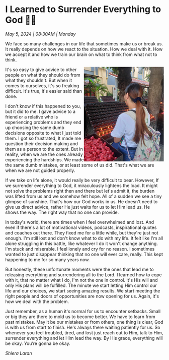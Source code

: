 # I Learned to Surrender Everything to God 🙏🏻


*May 5, 2024 | 08:30AM | Monday*

We face so many challenges in our life that sometimes make us or break us. It really depends on how we react to the situation. How we deal with it. How we accept it and how we train our brain on what to think from what not to think. 

<img align="right" height="300" width=“300” src="https://github.com/StyledByShiera/Front-End-Public/blob/main/Encouragement/Images/Praying%20at%20Sto.%20Nino%20Church.jpg?raw=true" />

It's so easy to give advice to other people on what they should do from what they shouldn't. But when it comes to ourselves, it's so freaking difficult. It's true, it's easier said than done. 

I don't know if this happened to you, but it did to me. I gave advice to a friend or a relative who is experiencing problems and they end up choosing the same dumb decisions opposite to what I just told them. I got so frustrated, It made me question their decision making and them as a person to the extent. But in reality, when we are the ones already experiencing the hardships. We made the same dumb mistakes, or at least some of us did. That's what we are when we are not guided properly. 

If we take on life alone, it would really be very difficult to bear. However, If we surrender everything to God, it miraculously lightens the load. It might not solve the problems right then and there but let's admit it, the burden was lifted from us and we somehow felt hope. All of a sudden we see a tiny glimpse of sunshine. That's how our God works in us. He doesn't need to give us direct advice, rather He just waits for us to let Him lead us. He shows the way. The right way that no one can provide. 

In today's world, there are times when I feel overwhelmed and lost. And even if there's a lot of motivational videos, podcasts, inspirational quotes and coaches out there. They fixed me for a little while, but they're just not enough. I'm still lost and don't know what to do with my life. It felt like I'm all alone struggling in this battle, like whatever I do it won't change anything. I'm stuck and miserable. I feel lonely and cry for no reason. I sometimes wanted to just disappear thinking that no one will ever care, really. This kept happening to me for so many years now. 

But honestly, these unfortunate moments were the ones that lead me to releasing everything and surrendering all to the Lord. I learned how to cope with it, that no matter what I do, I'm not the one in control. It's His will and only His plans will be fulfilled. The minute we start letting Him control our life and our choices, we start seeing amazing results. We start meeting the right people and doors of opportunities are now opening for us. Again, it's how we deal with the problem. 

Just remember, as a human it's normal for us to encounter setbacks. Small or big they are there to mold us to become better. We have to learn from past mistakes. May it be our mistakes or from others, one thing is clear, God is with us from start to finish. He's always there waiting patiently for us. So whenever you feel troubled, tired, and lost just reach out to Him, talk to Him, surrender everything and let Him lead the way. By His grace, everything will be okay. You’re gonna be okay.



*Shiera Laran*

